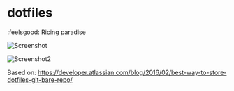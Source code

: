 # dotfiles
:feelsgood: Ricing paradise

![Screenshot](http://i.imgur.com/ndmZFRe.jpg)

![Screenshot2](https://i.imgur.com/Rch2mHu.png)

Based on:
https://developer.atlassian.com/blog/2016/02/best-way-to-store-dotfiles-git-bare-repo/
